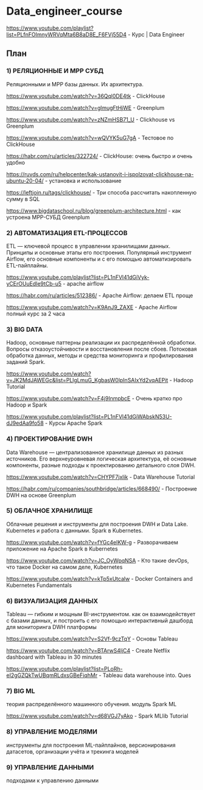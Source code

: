 # Data_engineer_course

https://www.youtube.com/playlist?list=PLfnFOImnyWRVqMta6B8aD8E_F6FVj55D4 - Курс | Data Engineer

## План

### 1) РЕЛЯЦИОННЫЕ И MPP СУБД

Реляционными и MPP базы данных. Их архитектура. 

https://www.youtube.com/watch?v=36Qql0DE4tk - ClickHouse

https://www.youtube.com/watch?v=glmugFtHjWE - Greenplum

https://www.youtube.com/watch?v=zNZmHSB71_U - Clickhouse vs Greenplum

https://www.youtube.com/watch?v=wQVYK5uG7gA - Тестовое по ClickHouse

https://habr.com/ru/articles/322724/ - ClickHouse: очень быстро и очень удобно

https://ruvds.com/ru/helpcenter/kak-ustanovit-i-ispolzovat-clickhouse-na-ubuntu-20-04/ - установка и использование

https://leftjoin.ru/tags/clickhouse/ - Три способа рассчитать накопленную сумму в SQL

https://www.bigdataschool.ru/blog/greenplum-architecture.html - как устроена MPP-СУБД Greenplum

### 2) АВТОМАТИЗАЦИЯ ETL-ПРОЦЕССОВ

ETL — ключевой процесс в управлении хранилищами данных. Принципы и основные этапы его построения. Популярный инструмент Airflow, его основные компоненты и с его помощью автоматизировать ETL-пайплайны.

https://www.youtube.com/playlist?list=PL1nFVl41dGiVyk-yCErOUuEdIe9tCb-u5 - apache airflow

https://habr.com/ru/articles/512386/ - Apache Airflow: делаем ETL проще

https://www.youtube.com/watch?v=K9AnJ9_ZAXE - Apache Airflow полный курс за 2 часа

### 3) BIG DATA

Hadoop, основные паттерны реализации их распределённой обработки. Вопросы отказоустойчивости и восстановления после сбоев. Потоковая обработка данных, методы и средства мониторинга и профилирования заданий Spark.

https://www.youtube.com/watch?v=JK2MdJAWEGc&list=PLlgLmuG_KgbasW0lpInSAIxYd2vqAEPit - Hadoop Tutorial

https://www.youtube.com/watch?v=F4j9InmpbcE - Очень кратко про Hadoop и Spark

https://www.youtube.com/playlist?list=PL1nFVl41dGiWAbskN53U-dJ9edAa9fo58 - Курсы Apache Spark

### 4) ПРОЕКТИРОВАНИЕ DWH

Data Warehouse — централизованное хранилище данных из разных источников. Его верхнеуровневая логическая архитектура, её основные компоненты, разные подходы к проектированию детального слоя DWH.

https://www.youtube.com/watch?v=CHYPF7jxlik - Data Warehouse Tutorial

https://habr.com/ru/companies/southbridge/articles/668490/ - Построение DWH на основе Greenplum

### 5) ОБЛАЧНОЕ ХРАНИЛИЩЕ

Oблачные решения и инструменты для построения DWH и Data Lake. Kubernetes и работа с данными. Spark в Kubernetes.

https://www.youtube.com/watch?v=fYGc4elKW-g - Разворачиваем приложение на Apache Spark в Kubernetes

https://www.youtube.com/watch?v=JC_OyWpqNSA - Кто такие devOps, что такое Docker на самом деле, Kubernetes

https://www.youtube.com/watch?v=kTp5xUtcalw - Docker Containers and Kubernetes Fundamentals

### 6) ВИЗУАЛИЗАЦИЯ ДАННЫХ

Tableau — гибким и мощным BI-инструментом. как он взаимодействует с базами данных, и построить с его помощью интерактивный дашборд для мониторинга DWH платформы

https://www.youtube.com/watch?v=S2Vf-9czTqY - Основы Tableau

https://www.youtube.com/watch?v=BTArwS4ljC4 - Create Netflix dashboard with Tableau in 30 minutes

https://www.youtube.com/playlist?list=PLoRh-eI2gGZQkTwUBqmRLdxsGBeFiqhMr - Tableau data warehouse into. Ques

### 7) BIG ML

теория распределённого машинного обучения. модуль Spark ML

https://www.youtube.com/watch?v=d68VGJ7yAko - Spark MLlib Tutorial

### 8) УПРАВЛЕНИЕ МОДЕЛЯМИ

инструменты для построения ML-пайплайнов, версионирования датасетов, организации учёта и трекинга моделей

### 9) УПРАВЛЕНИЕ ДАННЫМИ

подходами к управлению данными
